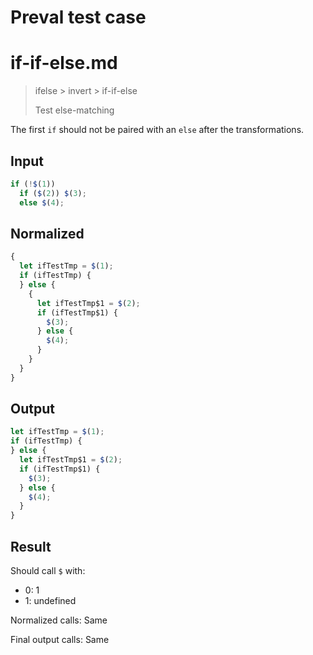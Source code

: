 # Preval test case

# if-if-else.md

> ifelse > invert > if-if-else
>
> Test else-matching

The first `if` should not be paired with an `else` after the transformations.

## Input

`````js filename=intro
if (!$(1)) 
  if ($(2)) $(3);
  else $(4);
`````

## Normalized

`````js filename=intro
{
  let ifTestTmp = $(1);
  if (ifTestTmp) {
  } else {
    {
      let ifTestTmp$1 = $(2);
      if (ifTestTmp$1) {
        $(3);
      } else {
        $(4);
      }
    }
  }
}
`````

## Output

`````js filename=intro
let ifTestTmp = $(1);
if (ifTestTmp) {
} else {
  let ifTestTmp$1 = $(2);
  if (ifTestTmp$1) {
    $(3);
  } else {
    $(4);
  }
}
`````

## Result

Should call `$` with:
 - 0: 1
 - 1: undefined

Normalized calls: Same

Final output calls: Same
